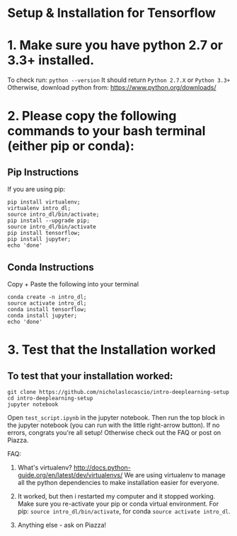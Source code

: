 # Setup & Installation for Tensorflow

# 1. Make sure you have python 2.7 or 3.3+ installed.

To check run:
`python --version`
It should return `Python 2.7.X` or `Python 3.3+`
Otherwise, download python from: https://www.python.org/downloads/

# 2. Please copy the following commands to your bash terminal (either pip or conda):

## Pip Instructions
If you are using pip:
```
pip install virtualenv;
virtualenv intro_dl;
source intro_dl/bin/activate;
pip install --upgrade pip;
source intro_dl/bin/activate
pip install tensorflow;
pip install jupyter;
echo 'done'
```

## Conda Instructions
Copy + Paste the following into your terminal
```
conda create -n intro_dl;
source activate intro_dl;
conda install tensorflow;
conda install jupyter;
echo 'done'
```

# 3. Test that the Installation worked

## To test that your installation worked:
```
git clone https://github.com/nicholaslocascio/intro-deeplearning-setup
cd intro-deeplearning-setup
jupyter notebook
```

Open `test_script.ipynb` in the jupyter notebook. Then run the top block in the jupyter notebook (you can run with the little right-arrow button). If no errors, congrats you're all setup! Otherwise check out the FAQ or post on Piazza.


FAQ:

1. What's virtualenv?
http://docs.python-guide.org/en/latest/dev/virtualenvs/
We are using virtualenv to manage all the python dependencies to make installation easier for everyone.

2. It worked, but then i restarted my computer and it stopped working. Make sure you re-activate your pip or conda virtual environment. For pip: `source intro_dl/bin/activate`, for conda `source activate intro_dl`.

3. Anything else - ask on Piazza!

